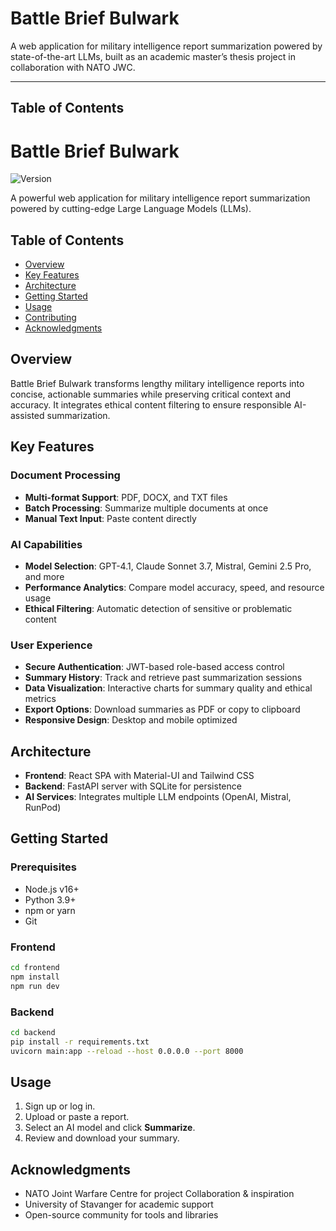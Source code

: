 # Battle Brief Bulwark

A web application for military intelligence report summarization powered by state-of-the-art LLMs, built as an academic master’s thesis project in collaboration with NATO JWC.

---

## Table of Contents

# Battle Brief Bulwark

![Version](https://img.shields.io/badge/version-1.0.0-blue.svg)

A powerful web application for military intelligence report summarization powered by cutting-edge Large Language Models (LLMs).

## Table of Contents
- [Overview](#overview)
- [Key Features](#key-features)
- [Architecture](#architecture)
- [Getting Started](#getting-started)
- [Usage](#usage)
- [Contributing](#contributing)
- [Acknowledgments](#acknowledgments)

## Overview

Battle Brief Bulwark transforms lengthy military intelligence reports into concise, actionable summaries while preserving critical context and accuracy. It integrates ethical content filtering to ensure responsible AI-assisted summarization.

## Key Features

### Document Processing
- **Multi-format Support**: PDF, DOCX, and TXT files
- **Batch Processing**: Summarize multiple documents at once
- **Manual Text Input**: Paste content directly

### AI Capabilities
- **Model Selection**: GPT-4.1, Claude Sonnet 3.7, Mistral, Gemini 2.5 Pro, and more
- **Performance Analytics**: Compare model accuracy, speed, and resource usage
- **Ethical Filtering**: Automatic detection of sensitive or problematic content

### User Experience
- **Secure Authentication**: JWT-based role-based access control
- **Summary History**: Track and retrieve past summarization sessions
- **Data Visualization**: Interactive charts for summary quality and ethical metrics
- **Export Options**: Download summaries as PDF or copy to clipboard
- **Responsive Design**: Desktop and mobile optimized

## Architecture

- **Frontend**: React SPA with Material-UI and Tailwind CSS
- **Backend**: FastAPI server with SQLite for persistence
- **AI Services**: Integrates multiple LLM endpoints (OpenAI, Mistral, RunPod)

## Getting Started

### Prerequisites
- Node.js v16+
- Python 3.9+
- npm or yarn
- Git

### Frontend

```bash
cd frontend
npm install
npm run dev
```

### Backend

```bash
cd backend
pip install -r requirements.txt
uvicorn main:app --reload --host 0.0.0.0 --port 8000
```

## Usage

1. Sign up or log in.
2. Upload or paste a report.
3. Select an AI model and click **Summarize**.
4. Review and download your summary.

## Acknowledgments

- NATO Joint Warfare Centre for project Collaboration & inspiration
- University of Stavanger for academic support
- Open-source community for tools and libraries


